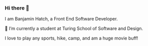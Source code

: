### Hi there 👋

I am Banjamin Hatch, a Front End Software Developer. 

 🏫 I’m currently a student at Turing School of Software and Design.

I love to play any sports, hike, camp, and am a huge movie buff!

